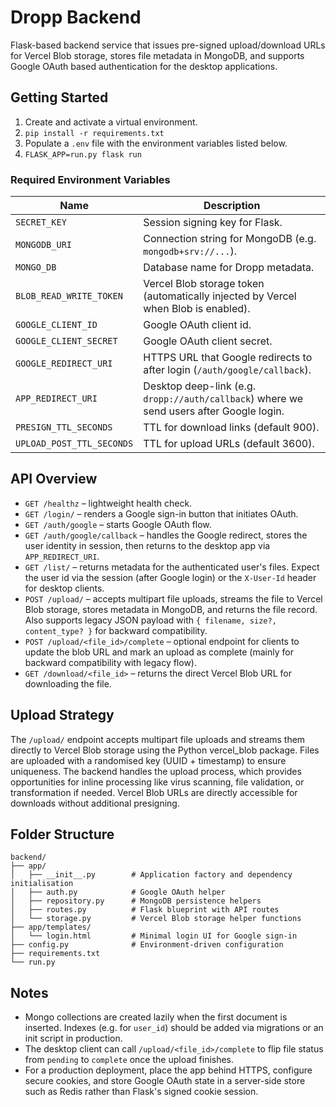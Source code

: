 # Dropp Backend

Flask-based backend service that issues pre-signed upload/download URLs for Vercel Blob storage, stores file metadata in MongoDB, and supports Google OAuth based authentication for the desktop applications.

## Getting Started

1. Create and activate a virtual environment.
2. `pip install -r requirements.txt`
3. Populate a `.env` file with the environment variables listed below.
4. `FLASK_APP=run.py flask run`

### Required Environment Variables

| Name | Description |
| --- | --- |
| `SECRET_KEY` | Session signing key for Flask. |
| `MONGODB_URI` | Connection string for MongoDB (e.g. `mongodb+srv://...`). |
| `MONGO_DB` | Database name for Dropp metadata. |
| `BLOB_READ_WRITE_TOKEN` | Vercel Blob storage token (automatically injected by Vercel when Blob is enabled). |
| `GOOGLE_CLIENT_ID` | Google OAuth client id. |
| `GOOGLE_CLIENT_SECRET` | Google OAuth client secret. |
| `GOOGLE_REDIRECT_URI` | HTTPS URL that Google redirects to after login (`/auth/google/callback`). |
| `APP_REDIRECT_URI` | Desktop deep-link (e.g. `dropp://auth/callback`) where we send users after Google login. |
| `PRESIGN_TTL_SECONDS` | TTL for download links (default 900). |
| `UPLOAD_POST_TTL_SECONDS` | TTL for upload URLs (default 3600). |

## API Overview

- `GET /healthz` – lightweight health check.
- `GET /login/` – renders a Google sign-in button that initiates OAuth.
- `GET /auth/google` – starts Google OAuth flow.
- `GET /auth/google/callback` – handles the Google redirect, stores the user identity in session, then returns to the desktop app via `APP_REDIRECT_URI`.
- `GET /list/` – returns metadata for the authenticated user's files. Expect the user id via the session (after Google login) or the `X-User-Id` header for desktop clients.
- `POST /upload/` – accepts multipart file uploads, streams the file to Vercel Blob storage, stores metadata in MongoDB, and returns the file record. Also supports legacy JSON payload with `{ filename, size?, content_type? }` for backward compatibility.
- `POST /upload/<file_id>/complete` – optional endpoint for clients to update the blob URL and mark an upload as complete (mainly for backward compatibility with legacy flow).
- `GET /download/<file_id>` – returns the direct Vercel Blob URL for downloading the file.

## Upload Strategy

The `/upload/` endpoint accepts multipart file uploads and streams them directly to Vercel Blob storage using the Python vercel_blob package. Files are uploaded with a randomised key (UUID + timestamp) to ensure uniqueness. The backend handles the upload process, which provides opportunities for inline processing like virus scanning, file validation, or transformation if needed. Vercel Blob URLs are directly accessible for downloads without additional presigning.

## Folder Structure

```
backend/
├── app/
│   ├── __init__.py        # Application factory and dependency initialisation
│   ├── auth.py            # Google OAuth helper
│   ├── repository.py      # MongoDB persistence helpers
│   ├── routes.py          # Flask blueprint with API routes
│   └── storage.py         # Vercel Blob storage helper functions
├── app/templates/
│   └── login.html         # Minimal login UI for Google sign-in
├── config.py              # Environment-driven configuration
├── requirements.txt
└── run.py
```

## Notes

- Mongo collections are created lazily when the first document is inserted. Indexes (e.g. for `user_id`) should be added via migrations or an init script in production.
- The desktop client can call `/upload/<file_id>/complete` to flip file status from `pending` to `complete` once the upload finishes.
- For a production deployment, place the app behind HTTPS, configure secure cookies, and store Google OAuth state in a server-side store such as Redis rather than Flask's signed cookie session.
